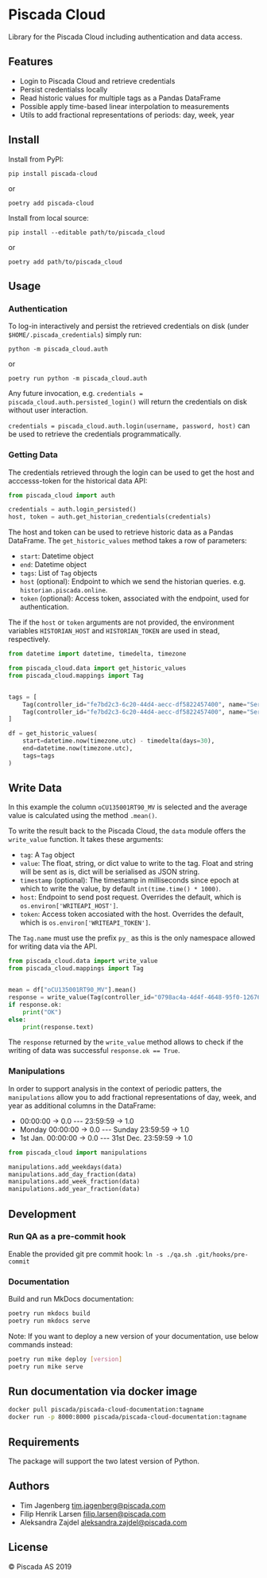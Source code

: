 # Piscada Cloud

Library for the Piscada Cloud including authentication and data access.

## Features

- Login to Piscada Cloud and retrieve credentials
- Persist credentialss locally
- Read historic values for multiple tags as a Pandas DataFrame
- Possible apply time-based linear interpolation to measurements
- Utils to add fractional representations of periods: day, week, year

## Install

Install from PyPI:

```shell
pip install piscada-cloud
```

or

```shell
poetry add piscada-cloud
```

Install from local source:

```shell
pip install --editable path/to/piscada_cloud
```

or

```shell
poetry add path/to/piscada_cloud
```

## Usage

### Authentication

To log-in interactively and persist the retrieved credentials on disk (under `$HOME/.piscada_credentials`) simply run:

```shell
python -m piscada_cloud.auth
```

or

```shell
poetry run python -m piscada_cloud.auth
```

Any future invocation, e.g. `credentials = piscada_cloud.auth.persisted_login()` will return the credentials on disk without user interaction.

`credentials = piscada_cloud.auth.login(username, password, host)` can be used to retrieve the credentials programmatically.

### Getting Data

The credentials retrieved through the login can be used to get the host and acccesss-token for the historical data API:

```python
from piscada_cloud import auth

credentials = auth.login_persisted()
host, token = auth.get_historian_credentials(credentials)
```

The host and token can be used to retrieve historic data as a Pandas DataFrame.
The `get_historic_values` method takes a row of parameters:

- `start`: Datetime object
- `end`: Datetime object
- `tags`: List of `Tag` objects
- `host` (optional): Endpoint to which we send the historian queries. e.g. `historian.piscada.online`.
- `token` (optional): Access token, associated with the endpoint, used for authentication.

The if the `host` or `token` arguments are not provided, the environment variables `HISTORIAN_HOST` and `HISTORIAN_TOKEN` are used in stead, respectively.

```python
from datetime import datetime, timedelta, timezone

from piscada_cloud.data import get_historic_values
from piscada_cloud.mappings import Tag


tags = [
    Tag(controller_id="fe7bd2c3-6c20-44d4-aecc-df5822457400", name="ServerCpuUsage"),
    Tag(controller_id="fe7bd2c3-6c20-44d4-aecc-df5822457400", name="ServerMemoryUsage"),
]

df = get_historic_values(
    start=datetime.now(timezone.utc) - timedelta(days=30),
    end=datetime.now(timezone.utc),
    tags=tags
)
```

## Write Data

In this example the column `oCU135001RT90_MV` is selected and the average value is calculated using the method `.mean()`.

To write the result back to the Piscada Cloud, the `data` module offers the `write_value` function. It takes these arguments:

- `tag`: A `Tag` object
- `value`: The float, string, or dict value to write to the tag. Float and string will be sent as is, dict will be serialised as JSON string.
- `timestamp` (optional): The timestamp in milliseconds since epoch at which to write the value, by default `int(time.time() * 1000)`.
- `host`: Endpoint to send post request. Overrides the default, which is `os.environ['WRITEAPI_HOST']`.
- `token`: Access token accosiated with the host. Overrides the default, which is `os.environ['WRITEAPI_TOKEN']`.

The `Tag.name` must use the prefix `py_` as this is the only namespace allowed for writing data via the API.

```python
from piscada_cloud.data import write_value
from piscada_cloud.mappings import Tag


mean = df["oCU135001RT90_MV"].mean()
response = write_value(Tag(controller_id="0798ac4a-4d4f-4648-95f0-12676b3411d5", name="py_oCU135001RT90_MV_1h_mean"), value=mean)
if response.ok:
    print("OK")
else:
    print(response.text)
```

The `response` returned by the `write_value` method allows to check if the writing of data was successful `response.ok == True`.

### Manipulations

In order to support analysis in the context of periodic patters, the `manipulations` allow you to add fractional representations of day, week, and year as additional columns in the DataFrame:

- 00:00:00 -> 0.0 --- 23:59:59 -> 1.0
- Monday 00:00:00 -> 0.0 --- Sunday 23:59:59 -> 1.0
- 1st Jan. 00:00:00 -> 0.0 --- 31st Dec. 23:59:59 -> 1.0

```python
from piscada_cloud import manipulations

manipulations.add_weekdays(data)
manipulations.add_day_fraction(data)
manipulations.add_week_fraction(data)
manipulations.add_year_fraction(data)
```

## Development

### Run QA as a pre-commit hook

Enable the provided git pre commit hook: `ln -s ./qa.sh .git/hooks/pre-commit`

### Documentation

Build and run MkDocs documentation:

```bash
poetry run mkdocs build
poetry run mkdocs serve
```

Note: If you want to deploy a new version of your documentation, use below commands instead:
```bash
poetry run mike deploy [version]
poetry run mike serve
```

## Run documentation via docker image

```bash
docker pull piscada/piscada-cloud-documentation:tagname
docker run -p 8000:8000 piscada/piscada-cloud-documentation:tagname
```

## Requirements

The package will support the two latest version of Python.

## Authors

- Tim Jagenberg [tim.jagenberg@piscada.com](mailto:tim.jagenberg@piscada.com)
- Filip Henrik Larsen [filip.larsen@piscada.com](mailto:filip.larsen@piscada.com)
- Aleksandra Zajdel [aleksandra.zajdel@piscada.com](mailto:aleksandra.zajdel@piscada.com)

## License

© Piscada AS 2019
